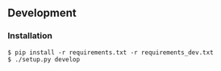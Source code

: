 ## Development
### Installation
```shell
$ pip install -r requirements.txt -r requirements_dev.txt
$ ./setup.py develop
```
